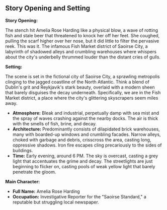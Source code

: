 ## Story Opening and Setting

**Story Opening:**

The stench hit Amelia Rose Harding like a physical blow, a wave of rotting fish and stale beer that threatened to knock her off her feet. She coughed, pulling the scarf higher over her nose, but it did little to filter the pervasive reek. This was it. The infamous Fish Market district of Saoirse City, a labyrinth of shadowed alleys and crumbling warehouses where whispers about the city's underbelly thrummed louder than the distant cries of gulls.

**Setting:**

The scene is set in the fictional city of Saoirse City, a sprawling metropolis clinging to the jagged coastline of the North Atlantic. Think a blend of Dublin's grit and Reykjavik's stark beauty, overlaid with a modern sheen that barely disguises the decay underneath. Specifically, we are in the Fish Market district, a place where the city's glittering skyscrapers seem miles away.

*   **Atmosphere:** Bleak and industrial, perpetually damp with sea mist and the spray of waves crashing against the nearby docks. The air is thick with the smells of fish, brine, and decay.
*   **Architecture:** Predominantly consists of dilapidated brick warehouses, many with boarded-up windows and crumbling facades. Narrow alleys, choked with garbage and debris, crisscross the area, casting long, oppressive shadows. Iron fire escapes cling precariously to the sides of buildings.
*   **Time:** Early evening, around 6 PM. The sky is overcast, casting a grey light that accentuates the grime and decay. The streetlights are just beginning to flicker on, casting pools of weak yellow light that barely penetrate the gloom.

**Main Character:**

*   **Full Name:** Amelia Rose Harding
*   **Occupation:** Investigative Reporter for the "Saoirse Standard," a reputable but struggling local newspaper.
